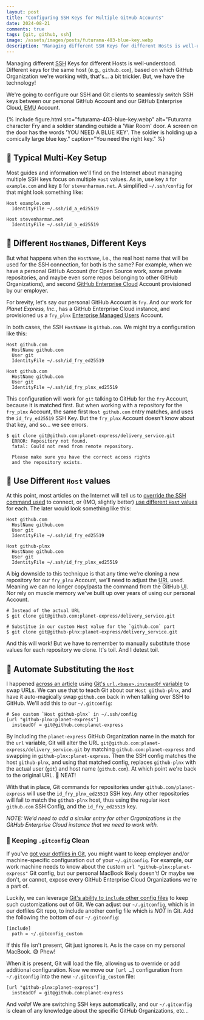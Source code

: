 ```yaml
---
layout: post
title: "Configuring SSH Keys for Multiple GitHub Accounts"
date: 2024-08-21
comments: true
tags: [git, github, ssh]
image: /assets/images/posts/futurama-403-blue-key.webp
description: "Managing different SSH Keys for different Hosts is well-understood. But different keys for the same host (e.g., github.com), based on which Organization we're working with… that's less so."
---
```


Managing different <abbr title="Secure Shell">SSH</abbr> Keys for different Hosts is well-understood.
Different keys for the same host (e.g., `github.com`), based on which GitHub Organization we're working with, that's… a bit trickier.
But, we have the technology!

We're going to configure our SSH and Git clients to seamlessly switch SSH keys between our personal GitHub Account and our GitHub Enterprise Cloud, <abbr title="Enterprise Managed User">EMU</abbr> Account.

{% include figure.html src="futurama-403-blue-key.webp"
                       alt="Futurama character Fry and a soldier standing outside a 'War Room' door. A screen on the door has the words 'YOU NEED A BLUE KEY'. The soldier is holding up a comically large blue key."
                       caption="You need the right key." %}

<!-- more -->
## 🔐 Typical Multi-Key Setup

Most guides and information we'll find on the Internet about managing multiple SSH keys focus on multiple `Host` values.
As in, use key `A` for `example.com` and key `B` for `stevenharman.net`.
A simplified `~/.ssh/config` for that might look something like:

```
Host example.com
  IdentityFile ~/.ssh/id_a_ed25519

Host stevenharman.net
  IdentityFile ~/.ssh/id_b_ed25519
```

## 🤹 Different `HostName`s, Different Keys

But what happens when the `HostName`, i.e., the real host name that will be used for the SSH connection, for both is the same?
For example, when we have a personal GitHub Account (for Open Source work, some private repositories, and maybe even some repos belonging to other GitHub Organizations), and second [GitHub Enterprise Cloud][ghec] Account provisioned by our employer.

For brevity, let's say our personal GitHub Account is `fry`.
And our work for _Planet Express, Inc._, has a GitHub Enterprise Cloud instance, and provisioned us a `fry_plnx` [Enterprise Managed Users][emu] Account.

In both cases, the SSH `HostName` is `github.com`.
We might try a configuration like this:

```
Host github.com
  HostName github.com
  User git
  IdentityFile ~/.ssh/id_fry_ed25519

Host github.com
  HostName github.com
  User git
  IdentityFile ~/.ssh/id_fry_plnx_ed25519
```

This configuration will work for `git` talking to GitHub for the `fry` Account, because it is matched first.
But when working with a repository for the `fry_plnx` Account, the same first `Host github.com` entry matches, and uses the `id_fry_ed25519` SSH Key.
But the `fry_plnx` Account doesn't know about that key, and so… we see errors.

```console
$ git clone git@github.com:planet-express/delivery_service.git
  ERROR: Repository not found.
  fatal: Could not read from remote repository.
  
  Please make sure you have the correct access rights
  and the repository exists.
```

[ghec]: https://docs.github.com/en/enterprise-cloud@latest/admin/overview/about-github-enterprise-cloud "About GitHub Enterprse Cloud"
[emu]: https://docs.github.com/en/enterprise-cloud@latest/admin/managing-iam/understanding-iam-for-enterprises/about-enterprise-managed-users "About Enterprise managed Users"

## 🤡 Use Different `Host` values

At this point, most articles on the Internet will tell us to [override the SSH command used][gh_multi] to connect, or (IMO, slightly better) [use different `Host` values][1p_multi] for each.
The later would look something like this:

```
Host github.com
  HostName github.com
  User git
  IdentityFile ~/.ssh/id_fry_ed25519

Host github-plnx
  HostName github.com
  User git
  IdentityFile ~/.ssh/id_fry_plnx_ed25519
```

A big downside to this technique is that any time we're cloning a new repository for our `fry_plnx` Account, we'll need to adjust the <abbr title="Uniform Resource Locator">URL</abbr> used.
Meaning we can no longer copy/pasta the command from the GitHub <abbr title="User Interface">UI</abbr>.
Nor rely on muscle memory we've built up over years of using our personal Account.

```console
# Instead of the actual URL
$ git clone git@github.com:planet-express/delivery_service.git

# Substitue in our custom Host value for the `github.com` part
$ git clone git@github-plnx:planet-express/delivery_service.git
```

And this will work!
But we have to remember to manually substitute those values for each repository we clone.
It's toil.
And I detest toil.

[1p_multi]: https://developer.1password.com/docs/ssh/agent/advanced#use-multiple-github-accounts "SSH Agent: Use multiple GitHub accounts"
[gh_multi]: https://docs.github.com/en/account-and-profile/setting-up-and-managing-your-personal-account-on-github/managing-your-personal-account/managing-multiple-accounts#contributing-to-multiple-accounts-using-ssh-and-git_ssh_command "Contributing to multiple accounts using SSH and GIT_SSH_COMMAND"

## 🤖 Automate Substituting the `Host`

I happened [across an article][kenmuse] using [Git's `url.<base>.insteadOf` variable][insteadof] to swap URLs.
We can use that to teach Git about our `Host github-plnx`, and have it auto-magically swap `github.com` back in when talking over SSH to GitHub.
We'll add this to our `~/.gitconfig`:

```
# See custom `Host github-plnx` in ~/.ssh/config
[url "github-plnx:planet-express"]
  insteadOf = git@github.com:planet-express
```

By including the `planet-express` GitHub Organization name in the match for the `url` variable, Git will alter the URL `git@github.com:planet-express/delivery_service.git` by matching `github.com:planet-express` and swapping in `github-plnx:planet-express`.
Then the SSH config matches the host `github-plnx`, and using that matched config, replaces `github-plnx` with the actual user (`git`) and host name (`github.com`).
At which point we're back to the original URL.
🎉 NEAT!

With that in place, Git commands for repositories under `github.com/planet-express` will use the `id_fry_plnx_ed25519` SSH key.
Any other repositories will fail to match the `github-plnx` host, thus using the regular `Host github.com` SSH Config, and the `id_fry_ed25519` key.

_NOTE: We'd need to add a similar entry for other Organizations in the GitHub Enterprise Cloud instance that we need to work with._

[insteadof]: https://www.git-scm.com/docs/git-config#Documentation/git-config.txt-urlltbasegtinsteadOf
[kenmuse]: https://www.kenmuse.com/blog/ssh-and-multiple-git-credentials/#git "SSH and Multiple Git Credentials"

### 🧹 Keeping `.gitconfig` Clean

If you've [got your dotfiles in Git][dotfiles], you might want to keep employer and/or machine-specific configuration out of your `~/.gitconfig`.
For example, our work machine needs to know about the custom `url "github-plnx:planet-express"` Git config, but our personal MacBook likely doesn't!
Or maybe we don't, or cannot, expose every GitHub Enterprise Cloud Organizations we're a part of.

Luckily, we can leverage [Git's ability to `include` other config files][git_includes] to keep such customizations out of Git.
We can adjust our `~/.gitconfig`, which is in our dotfiles Git repo, to include another config file which is _NOT_ in Git.
Add the following the bottom of our `~/.gitconfig`:

```
[include]
  path = ~/.gitconfig_custom
```

If this file isn't present, Git just ignores it.
As is the case on my personal MacBook.
😅 Phew!

When it is present, Git will load the file, allowing us to override or add additional configuration.
Now we move our `[url …]` configuration from `~/.gitconfig` into the new `~/.gitconfig_custom` file:

```
[url "github-plnx:planet-express"]
  insteadOf = git@github.com:planet-express
```

And _voila!_
We are switching SSH keys automatically, and our `~/.gitconfig` is clean of any knowledge about the specific GitHub Organizations, etc…

[dotfiles]: https://github.com/stevenharman/config?tab=readme-ov-file#my-config-files "Steven Harman's dotfiles"
[git_includes]: https://www.git-scm.com/docs/git-config#_includes "Git Config: include and includeIf"
